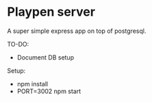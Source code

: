 # Playpen server
A super simple express app on top of postgresql.

TO-DO:
* Document DB setup



Setup:
* npm install
* PORT=3002 npm start
